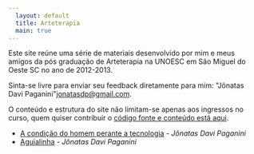 ```yaml
---
  layout: default
  title: Arteterapia
  main: true
---
```


Este site reúne uma série de materiais desenvolvido por mim e meus amigos da  pós graduação de Arteterapia na UNOESC em São Miguel do Oeste SC no ano de 2012-2013.

Sinta-se livre para enviar seu feedback diretamente para mim: "Jônatas Davi Paganini"<jonatasdp@gmail.com>.

O conteúdo e estrutura do site não limitam-se apenas aos ingressos no curso, quem quiser contribuir o [código fonte e conteúdo está aqui][fonte].




* [A condição do homem perante a tecnologia][jonatas1] - _Jônatas Davi Paganini_
* [Aguialinha][aguialinha] - _Jônatas Davi Paganini_

[fonte]: http://github.com/jonatas/arteterapia.ideia.me
[jonatas1]: /jonatas/1/intro.html
[aguialinha]: /jonatas/aguialinha.html
